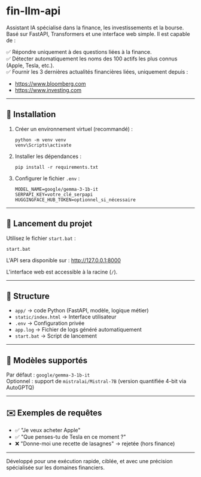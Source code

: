 # fin-llm-api

Assistant IA spécialisé dans la finance, les investissements et la bourse.
Basé sur FastAPI, Transformers et une interface web simple. Il est capable de :

✅ Répondre uniquement à des questions liées à la finance.  
✅ Détecter automatiquement les noms des 100 actifs les plus connus (Apple, Tesla, etc.).  
✅ Fournir les 3 dernières actualités financières liées, uniquement depuis :
   - https://www.bloomberg.com
   - https://www.investing.com

---

## 🔧 Installation

1. Créer un environnement virtuel (recommandé) :
   ```
   python -m venv venv
   venv\Scripts\activate
   ```

2. Installer les dépendances :
   ```
   pip install -r requirements.txt
   ```

3. Configurer le fichier `.env` :
   ```
   MODEL_NAME=google/gemma-3-1b-it
   SERPAPI_KEY=votre_clé_serpapi
   HUGGINGFACE_HUB_TOKEN=optionnel_si_nécessaire
   ```

---

## 🚀 Lancement du projet

Utilisez le fichier `start.bat` :
```
start.bat
```

L'API sera disponible sur :
http://127.0.0.1:8000

L'interface web est accessible à la racine (`/`).

---

## 📁 Structure

- `app/` → code Python (FastAPI, modèle, logique métier)
- `static/index.html` → Interface utilisateur
- `.env` → Configuration privée
- `app.log` → Fichier de logs généré automatiquement
- `start.bat` → Script de lancement

---

## 🧠 Modèles supportés

Par défaut : `google/gemma-3-1b-it`  
Optionnel : support de `mistralai/Mistral-7B` (version quantifiée 4-bit via AutoGPTQ)

---

## ✉️ Exemples de requêtes

- ✅ "Je veux acheter Apple"
- ✅ "Que penses-tu de Tesla en ce moment ?"
- ❌ "Donne-moi une recette de lasagnes" → rejetée (hors finance)

---

Développé pour une exécution rapide, ciblée, et avec une précision spécialisée sur les domaines financiers.

